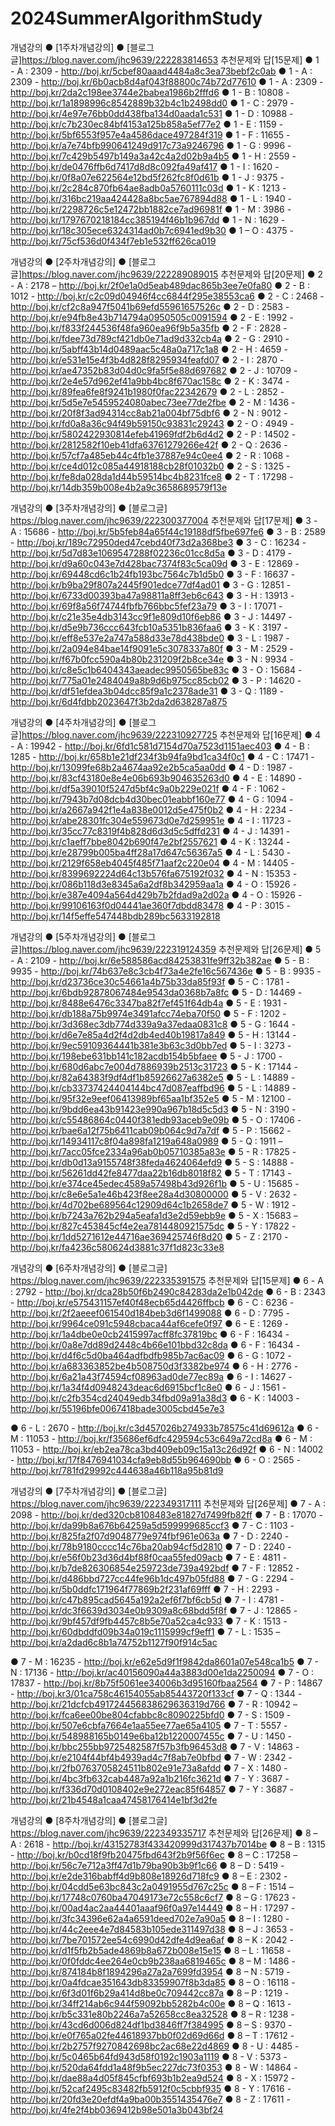 # 2024SummerAlgorithmStudy

개념강의
● [1주차개념강의]
● [블로그글]https://blog.naver.com/jhc9639/222283814653
추천문제와 답[15문제]
● 1 - A : 2309 - http://boj.kr/5cbef80aaad4484a8c3ea73bebf2c0ab
● 1 - A : 2309 - http://boj.kr/6b0acb8d4af043f88800c74b72d77610
● 1 - A : 2309 - http://boj.kr/2da2c198ee3744e2babea1986b2fffd6
● 1 - B : 10808 - http://boj.kr/1a1898996c8542889b32b4c1b2498dd0
● 1 - C : 2979 - http://boj.kr/4e97e76bb0dd438fba134d0aada1c531
● 1 - D : 10988 - http://boj.kr/c7b230ec84bf4153a125b858a5ef77e2
● 1 - E : 1159 - http://boj.kr/5bf6553f957e4a4586dace497284f319
● 1 - F : 11655 - http://boj.kr/a7e74bfb990641249d917c73a9246796
● 1 - G : 9996 - http://boj.kr/7c429b5497b149a3a42c4a2d02b9a4b5
● 1 - H : 2559 - http://boj.kr/de0476ffb6d7417d8d8c092fa49af417
● 1 - I : 1620 - http://boj.kr/0f8a07e622564e12bd5f262fc8f0d61b
● 1 - J : 9375 - http://boj.kr/2c284c870fb64ae8adb0a5760111c03d
● 1 - K : 1213 - http://boj.kr/316bc219aa424428a8bc5ae767894d88
● 1 - L : 1940 - http://boj.kr/2298726c5e12472bb1882ce7ad96981f
● 1 - M : 3986 - http://boj.kr/1797670218184cc385194f46b1b967dd
● 1 - N : 1629 - http://boj.kr/18c305ece6324314ad0b7c6941ed9b30
● 1 – O : 4375 - http://boj.kr/75cf536d0f434f7eb1e532ff626ca019

개념강의
● [2주차개념강의]
● [블로그글]https://blog.naver.com/jhc9639/222289089015
추천문제와 답[20문제]
● 2 - A : 2178 – http://boj.kr/2f0e1a0d5eab489dac865b3ee7e0fa80
● 2 - B : 1012 - http://boj.kr/c2c09d04946f4cc6844f295e38553ca6
● 2 - C : 2468 - http://boj.kr/cf2c8a947f5041b69efd55961657526c
● 2 - D : 2583 - http://boj.kr/e94fb8e43b714794a0950505c0091594
● 2 - E : 1992 - http://boj.kr/f833f244536f48fa960ea96f9b5a35fb
● 2 - F : 2828 - http://boj.kr/fdee73d789cf421db0e71ad9d332cb4a
● 2 - G : 2910 - http://boj.kr/5abff43b14d0489aac5c48a0a717c1a8
● 2 - H : 4659 - http://boj.kr/e531e15e4f3b4d828f8295934feafd07
● 2 - I : 2870 - http://boj.kr/ae47352b83d04d0c9fa5f5e88d697682
● 2 - J : 10709 - http://boj.kr/2e4e57d962ef41a9bb4bc8f670ac158c
● 2 - K : 3474 - http://boj.kr/89fea6fe8f9241b1980f0fac22342679
● 2 - L : 2852 - http://boj.kr/5d5e7e5459524080abec73ee77de2fbe
● 2 - M : 1436 - http://boj.kr/20f8f3ad94314cc8ab21a004bf75dbf6
● 2 - N : 9012 - http://boj.kr/fd0a8a36c94f49b59150c93831c29243
● 2 - O : 4949 -http://boj.kr/5802422930814efeb41969fdf2b6d4d2
● 2 - P : 14502 - http://boj.kr/2812582f10eb41dfa63761279266e42f
● 2 - Q : 2636 - http://boj.kr/57cf7a485eb44c4fb1e37887e94c0ee4
● 2 - R : 1068 - http://boj.kr/ce4d012c085a44918188cb28f01032b0
● 2 - S : 1325 - http://boj.kr/fe8da028da1d44b59514bc4b8231fce8
● 2 - T : 17298 - http://boj.kr/14db359b008e4b2a9c3658689579f13e

개념강의
● [3주차개념강의]
● [블로그글] https://blog.naver.com/jhc9639/222300377004
추천문제와 답[17문제]
● 3 - A : 15686 - http://boj.kr/5b5feb84a65f44c19188df5fbe697fe6
● 3 - B : 2589 - http://boj.kr/189c72950ded47cebd40f73d2a368be3
● 3 - C : 16234 - http://boj.kr/5d7d83e1069547288f02236c01cc8d5a
● 3 - D : 4179 - http://boj.kr/d9a60c043e7d428bac7374f83c5ca09d
● 3 - E : 12869 - http://boj.kr/69448cd6c1b24fb193bc7564c7b1d5b0
● 3 - F : 16637 - http://boj.kr/b9ba29f807a2445f901edce77df4ad01
● 3 - G : 12851 - http://boj.kr/6733d00393ba47a98811a8ff3eb6c643
● 3 - H : 13913 - http://boj.kr/69f8a56f74744fbfb766bbc5fef23a79
● 3 - I : 17071 - http://boj.kr/c21e35e4db3143cc9f1e809d10f6eb86
● 3 - J : 14497 - http://boj.kr/d5e9b736ccc643fcb10a5351b836faa6
● 3 - K : 3197 - http://boj.kr/eff8e537e2a747a588d33e78d438bde0
● 3 - L : 1987 - http://boj.kr/2a094e84bae14f9091e5c3078337a80f
● 3 - M : 2529 - http://boj.kr/f67b0fcc590a4b80b231209f2b8ce34e
● 3 - N : 9934 - http://boj.kr/c8e5c1b6404343aeadec9950565be83c
● 3 - O : 15684 - http://boj.kr/775a01e2484049a8b9d6b975cc85cb02
● 3 - P : 14620 - http://boj.kr/df51efdea3b04dcc85f9a1c2378ade31
● 3 - Q : 1189 - http://boj.kr/6d4fdbb2023647f3b2da2d638287a875

개념강의
● [4주차개념강의]
● [블로그글]https://blog.naver.com/jhc9639/222310927725
추천문제와 답[16문제]
● 4 - A : 19942 - http://boj.kr/6fd1c581d7154d70a7523d1151aec403
● 4 - B : 1285 - http://boj.kr/658b1e21df234f3b94fa9bd1ca34f0c1
● 4 - C : 17471 - http://boj.kr/13099fe68b2a4674aa92e2b5ca5aa0dd
● 4 - D : 1987 - http://boj.kr/83cf43180e8e4e06b693b904635263d0
● 4 - E : 14890 - http://boj.kr/df5a39010f5247d5bf4c9a0b229e021f
● 4 - F : 1062 - http://boj.kr/7943b7d08dcb4d30bec01eabbf160e77
● 4 - G : 1094 - http://boj.kr/a2667a942f1e4a838e0012d5e475f0b2
● 4 - H : 2234 - http://boj.kr/abe28301fc304e559673d0e7d259951e
● 4 - I : 11723 - http://boj.kr/35cc77c8319f4b828d6d3d5c5dffd231
● 4 - J : 14391 - http://boj.kr/c1aeff7bbe8042b690f47e2bf2557621
● 4 - K : 13244 - http://boj.kr/e28799b005ba4ff28a17d647c56367a5
● 4 - L : 5430 - http://boj.kr/2129f658eb4045f485f71aaf2c220e04
● 4 - M : 14405 - http://boj.kr/8399692224d64c13b576fa675192f032
● 4 - N : 15353 - http://boj.kr/086b118d3e8345a6a2df8b342959aa1a
● 4 - O : 15926 - http://boj.kr/e387e4094a564d429b7b2fdad9a2d02a
● 4 - O : 15926 - http://boj.kr/99106163f0d04441ae360f7dbdd83478
● 4 - P : 3015 - http://boj.kr/14f5effe547448bdb289bc5633192818

개념강의
● [5주차개념강의]
● [블로그글]https://blog.naver.com/jhc9639/222319124359
추천문제와 답[26문제]
● 5 - A : 2109 - http://boj.kr/6e588586acd84253831fe9ff32b382ae
● 5 - B : 9935 - http://boj.kr/74b637e8c3cb4f73a4e2fe16c567436e
● 5 - B : 9935 - http://boj.kr/d23736ce30c54661a4b75b33da85f93f
● 5 - C : 1781 - http://boj.kr/6bdb92878067484e9543da0368b7a8fc
● 5 - D : 14469 - http://boj.kr/8488e6476c3347ba82f7ef451f64db4a
● 5 - E : 1931 - http://boj.kr/db188a75b9974e3491afcc74eba70f50
● 5 - F : 1202 - http://boj.kr/3d368ec3db774d339a9a37edaa0831c8
● 5 - G : 1644 - http://boj.kr/d6e7e85a4d2f4d2db4ed40b19817a849
● 5 - H : 13144 - http://boj.kr/9ec59109364441b381e3b63c3d0bb7ed
● 5 - I : 3273 - http://boj.kr/198ebe631bb141c182acdb154b5bfaee
● 5 - J : 1700 - http://boj.kr/680d6abc7e004d7886939b2513c31723
● 5 - K : 17144 - http://boj.kr/82a64383f9df4df1b85926627a6382e5
● 5 - L : 14889 - http://boj.kr/cb33737424404144bc47d087eaffbd96
● 5 - L : 14889 - http://boj.kr/95f32e9eef06413989bf65aa1bf352e5
● 5 - M : 12100 - http://boj.kr/9bdd6ea43b91423e990a967b18d5c5d3
● 5 - N : 3190 - http://boj.kr/c55486864c0440f381edb93aceb9e09b
● 5 - O : 17406 - http://boj.kr/bae6a12f75b6411cab09b064c9d7a7df
● 5 - P : 15662 - http://boj.kr/14934117c8f04a898fa1219a648a0989
● 5 - Q : 1911 – http://boj.kr/7acc05fce2334a96ab0b05710385a83e
● 5 - R : 17825 - http://boj.kr/db0d13a9155748f38feda4624064efd9
● 5 - S : 14888 - http://boj.kr/56261dd42fe8477daa22b16db8018f82
● 5 - T : 17143 - http://boj.kr/e374ce45edec4589a57498b43d926f1b
● 5 - U : 15685 - http://boj.kr/c8e6e5a1e46b423f8ee28a4d30800000
● 5 - V : 2632 - http://boj.kr/4d702be689564c12909d64c1b2658de7
● 5 - W : 1912 - http://boj.kr/b7243a762b294a5eafa1d3e2d59ebb9e
● 5 - X : 15683 – http://boj.kr/827c453845cf4e2ea7814480921575dc
● 5 - Y : 17822 - http://boj.kr/1dd5271612e44716ae369425746f8d20
● 5 - Z : 2170 - http://boj.kr/fa4236c580624d3881c37f1d823c33e8

개념강의
● [6주차개념강의]
● [블로그글] https://blog.naver.com/jhc9639/222335391575
추천문제와 답[15문제]
● 6 - A : 2792 - http://boj.kr/dca28b50f6b2490c84283da2e1b042de
● 6 - B : 2343 - http://boj.kr/e575431157ef40f48ecb65d4426ffbcb
● 6 - C : 6236 - http://boj.kr/2f2aeeef061540d184beb3d6f1499088
● 6 - D : 7795 - http://boj.kr/9964ce091c5948cbaca44af6cefe0f97
● 6 - E : 1269 - http://boj.kr/1a4dbe0e0cb2415997acff8fc37819bc
● 6 - F : 16434 - http://boj.kr/0a8e7dd89d2448c4b66e101bbd32c8da
● 6 - F : 16434 - http://boj.kr/d4f6c5d0ba464adfbdfb985b7ac6ac09
● 6 - G : 1072 - http://boj.kr/a683363852be4b508750d3f3382be974
● 6 - H : 2776 - http://boj.kr/6a21a43f74594cf08963ad0de77ec89a
● 6 - I : 14627 - http://boj.kr/1a34f4d0948243deac6d6915bcf1c8e0
● 6 - J : 1561 - http://boj.kr/c2fb354cd24049edb34fbd09a91a38d3
● 6 - K : 14003 - http://boj.kr/55196bfe0067418bade3005cbd45e7e3

● 6 - L : 2670 - http://boj.kr/c3d457026b274933b78575c41d69612a
● 6 - M : 11053 - http://boj.kr/f35686ef6dfc429594c53c649a72cd8a
● 6 - M : 11053 - http://boj.kr/eb2ea78ca3bd409eb09c15a13c26d92f
● 6 - N : 14002 - http://boj.kr/17f8476941034cfa9eb8d55b964690bb
● 6 - O : 2565 - http://boj.kr/781fd29992c444638a46b118a95b81d9

개념강의
● [7주차개념강의]
● [블로그글] https://blog.naver.com/jhc9639/222349317111
추천문제와 답[26문제]
● 7 - A : 2098 - http://boj.kr/ded320cb8108483e81827d7499fb82ff
● 7 - B : 17070 - http://boj.kr/da99b8a676b64259a5d599999685ccf3
● 7 - C : 1103 - http://boj.kr/825fa2f07d9048779e974fbf961e063a
● 7 - D : 2240 - http://boj.kr/78b9180cccc14c76ba20ab94cf5d2810
● 7 - D : 2240 - http://boj.kr/e56f0b23d36d4bf88f0caa55fed09acb
● 7 - E : 4811 - http://boj.kr/b7de826306854e259723de739a492bdf
● 7 - F : 12852 - http://boj.kr/d486bbd727cc44fe96b1dc497b05fd88
● 7 - G : 2294 - http://boj.kr/5b0ddfc171964f77869b2f231af69fff
● 7 - H : 2293 - http://boj.kr/c47b895cad5645a192a2ef6f7bf6cb5d
● 7 - I : 4781 - http://boj.kr/dc3f6639d3034e0b9309a8c68bdd5f8f
● 7 - J : 12865 - http://boj.kr/9bf457df9fb4457c8b5e70a52ca4c933
● 7 - K : 1513 - http://boj.kr/60dbddfd09b34a019c1115999cf9eff1
● 7 - L : 1535 – http://boj.kr/a2dad6c8b1a74752b1127f90f914c5ac

● 7 - M : 16235 - http://boj.kr/e62e5d9f1f9842da8601a07e548ca1b5
● 7 - N : 17136 - http://boj.kr/ac40156090a44a3883d00e1da2250094
● 7 - O : 17837 - http://boj.kr/8b75f5061ee34006b3d95160fbaa2564
● 7 - P : 14867 - http://boj.kr3/01ca758c46154055ab85443720f133cf
● 7 - Q : 1344 - http://boj.kr/21dcfcb491724456838629636319d766
● 7 - R : 10942 – http://boj.kr/fca6ee00be804cfabbc8c8090225bfd0
● 7 - S : 1509 - http://boj.kr/507e6cbfa7664e1aa55ee77ae65a4105
● 7 - T : 5557 - http://boj.kr/548988165b0149e6ba12b1220007455c
● 7 - U : 1450 - http://boj.kr/bbc255bb9725482587f57b3fb96453d8
● 7 - V : 14863 - http://boj.kr/e2104f44bf4b4939ad4c7f8ab7e0bfbd
● 7 - W : 2342 - http://boj.kr/2fb0763705824511b802e91e73a8afdd
● 7 - X : 1480 - http://boj.kr/4bc3fb632cab4487a92a1b216fc3621d
● 7 - Y : 3687 - http://boj.kr/f336d70d0108402e9e272eac85f64857
● 7 - Y : 3687 - http://boj.kr/21b4548a1caa47458176414e1bf3d2fe

개념강의
● [8주차개념강의]
● [블로그글] https://blog.naver.com/jhc9639/222349335717
추천문제와 답[26문제]
● 8 – A : 2618 - http://boj.kr/43152783f433420999d317437b7014be
● 8 – B : 1315 - http://boj.kr/b0cd18f9fb20475fbd643f2b9f56f6ec
● 8 – C : 17258 – http://boj.kr/56c7e712a3ff47d1b79ba90b3b9f1c66
● 8 – D : 5419 - http://boj.kr/e2de316babff4d9b808e18926d718fc9
● 8 – E : 2302 - http://boj.kr/04cdd5e63bc843c2a0491955d767c25c
● 8 – F : 1514 – http://boj.kr/17748c0760ba47049173e72c558c6cf7
● 8 – G : 17623 - http://boj.kr/00ad4ac2aa44401aaaf96f0a97e14449
● 8 – H : 17297 - http://boj.kr/3fc34396e62a4a6591deed702e7a90a5
● 8 – I : 1280 - http://boj.kr/44c2eee4e7d84583b105ede311497d38
● 8 – J : 3653 - http://boj.kr/7be701572ee54c6990d42dfe4d9ea6af
● 8 – K : 2042 - http://boj.kr/d1f5fb2b5ade4869b8a672b008e15e15
● 8 – L : 11658 - http://boj.kr/0f0fddc4ee264e0cb9b238aa6819465c
● 8 – M : 1486 - http://boj.kr/874184b8f1894296a27a2a7699fd3954
● 8 – N : 5719 - http://boj.kr/0a4fdcae351643db83359907f8b3da85
● 8 – O : 16118 - http://boj.kr/6f3d01f6b29a414d8be0c709442cc87a
● 8 – P : 1219 - http://boj.kr/34ff214ab6c944f59092bb5282b4c00e
● 8 – Q : 1613 - http://boj.kr/b5c331e80b2246a7a52658cc8ea32528
● 8 – R : 1238 - http://boj.kr/43cd6d006d824df1bd3846ff7f384995
● 8 – S : 9370 - http://boj.kr/e0f765a02fe44618937bb0f02d69d66d
● 8 – T : 17612 - http://boj.kr/2b2757f9270842698bc2ac68e22d4869
● 8 - U : 4485 - http://boj.kr/5c0465b64fd943d58f0192c1903a1119
● 8 - V : 5373 - http://boj.kr/520da64fdd1a48f9b5ec227dc73f0353
● 8 - W : 14864 - http://boj.kr/dae88a4d05f845cfbf693b1b2ea9d524
● 8 - X : 15972 - http://boj.kr/52caf2495c83482fb5912f0c5cbbf935
● 8 - Y : 17616 - http://boj.kr/20fd3e20efdf4a9ba00b3551435476e7
● 8 - Z : 17611 - http://boj.kr/4fe2f4bb0369412b98e501a3b043bf24

